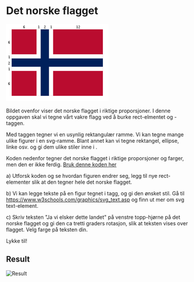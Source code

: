 # Det norske flagget

![Flag template](img/flag-template.png)

Bildet ovenfor viser det norske flagget i riktige proporsjoner. I denne oppgaven skal vi tegne vårt vakre flagg ved å burke rect-elmentet og -taggen.

Med taggen tegner vi en usynlig rektangulær ramme. Vi kan tegne mange ulike figurer i en svg-ramme. Blant annet kan vi tegne rektangel, ellipse, linke osv. og gi dem ulike stiler inne i .
 
Koden nedenfor tegner det norske flagget i riktige proporsjoner og farger, men den er ikke ferdig. [Bruk denne koden her](https://jsfiddle.net/AUD_SUPER_ME/te3nahwj/2/)

a) Utforsk koden og se hvordan figuren endrer seg, legg til nye rect-elementer slik at den tegner hele det norske flagget.

b) Vi kan legge tekste på en figur tegnet i tagg, og gi den ønsket stil. Gå til https://www.w3schools.com/graphics/svg_text.asp og finn ut mer om svg text-element.

c) Skriv teksten "Ja vi elsker dette landet" på venstre topp-hjørne på det norske flagget og gi den ca tretti graders rotasjon, slik at teksten vises over flagget. Velg farge på teksten din.

Lykke til!

## Result

![Result](img/demo.png)